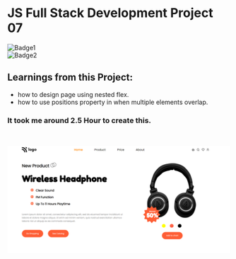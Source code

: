 # JS Full Stack Development Project 07
![Badge1](https://img.shields.io/badge/Ankit-Tanwar-blue)
<br>
![Badge2](https://img.shields.io/badge/HTML-CSS-red)

## Learnings from this Project:
- how to design page using nested flex.
- how to use positions property in when multiple elements overlap.

### It took me around 2.5 Hour to create this.

<br>

![Project7 ss](./Project7%20ss.png)
